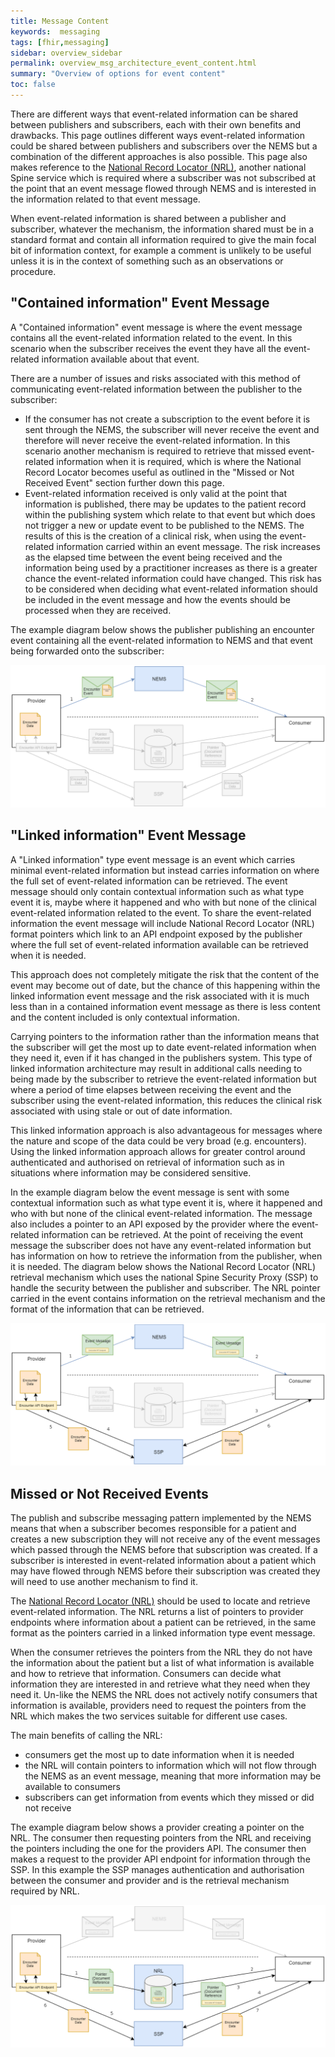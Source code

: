 ```yaml
---
title: Message Content
keywords:  messaging
tags: [fhir,messaging]
sidebar: overview_sidebar
permalink: overview_msg_architecture_event_content.html
summary: "Overview of options for event content"
toc: false
---
```


There are different ways that event-related information can be shared between publishers and subscribers, each with their own benefits and drawbacks. This page outlines different ways event-related information could be shared between publishers and subscribers over the NEMS but a combination of the different approaches is also possible. This page also makes reference to the [National Record Locator (NRL)](https://developer.nhs.uk/apis/nrl/), another national Spine service which is required where a subscriber was not subscribed at the point that an event message flowed through NEMS and is interested in the information related to that event message.

When event-related information is shared between a publisher and subscriber, whatever the mechanism, the information shared must be in a standard format and contain all information required to give the main focal bit of information context, for example a comment is unlikely to be useful unless it is in the context of something such as an observations or procedure.


## "Contained information" Event Message

A "Contained information" event message is where the event message contains all the event-related information related to the event. In this scenario when the subscriber receives the event they have all the event-related information available about that event.

There are a number of issues and risks associated with this method of communicating event-related information between the publisher to the subscriber:
- If the consumer has not create a subscription to the event before it is sent through the NEMS, the subscriber will never receive the event and therefore will never receive the event-related information. In this scenario another mechanism is required to retrieve that missed event-related information when it is required, which is where the National Record Locator becomes useful as outlined in the "Missed or Not Received Event" section further down this page.
- Event-related information received is only valid at the point that information is published, there may be updates to the patient record within the publishing system which relate to that event but which does not trigger a new or update event to be published to the NEMS. The results of this is the creation of a clinical risk, when using the event-related information carried within an event message. The risk increases as the elapsed time between the event being received and the information being used by a practitioner increases as there is a greater chance the event-related information could have changed. This risk has to be considered when deciding what event-related information should be included in the event message and how the events should be processed when they are received. 

The example diagram below shows the publisher publishing an encounter event containing all the event-related information to NEMS and that event being forwarded onto the subscriber:

<div style="text-align:center; margin-bottom:20px" >
	<a href="images/overview/msg_full_fat.png" target="_blank"><img src="images/overview/msg_full_fat.png"></a>
</div>


## "Linked information" Event Message

A "Linked information" type event message is an event which carries minimal event-related information but instead carries information on where the full set of event-related information can be retrieved. The event message should only contain contextual information such as what type event it is, maybe where it happened and who with but none of the clinical event-related information related to the event. To share the event-related information the event message will include National Record Locator (NRL) format pointers which link to an API endpoint exposed by the publisher where the full set of event-related information available can be retrieved when it is needed.

This approach does not completely mitigate the risk that the content of the event may become out of date, but the chance of this happening within the linked information event message and the risk associated with it is much less than in a contained information event message as there is less content and the content included is only contextual information.

Carrying pointers to the information rather than the information means that the subscriber will get the most up to date event-related information when they need it, even if it has changed in the publishers system. This type of linked information architecture may result in additional calls needing to being made by the subscriber to retrieve the event-related information but where a period of time elapses between receiving the event and the subscriber using the event-related information, this reduces the clinical risk associated with using stale or out of date information.

This linked information approach is also advantageous for messages where the nature and scope of the data could be very broad (e.g. encounters). Using the linked information approach allows for greater control around authenticated and authorised on retrieval of information such as in situations where information may be considered sensitive.

In the example diagram below the event message is sent with some contextual information such as what type event it is, where it happened and who with but none of the clinical event-related information. The message also includes a pointer to an API exposed by the provider where the event-related information can be retrieved. At the point of receiving the event message the subscriber does not have any event-related information but has information on how to retrieve the information from the publisher, when it is needed. The diagram below shows the National Record Locator (NRL) retrieval mechanism which uses the national Spine Security Proxy (SSP) to handle the security between the publisher and subscriber. The NRL pointer carried in the event contains information on the retrieval mechanism and the format of the information that can be retrieved.
 
 <div style="text-align:center; margin-bottom:20px" >
	<a href="images/overview/msg_full_fat.png" target="_blank"><img src="images/overview/msg_light_weight.png"></a>
</div>
 

## Missed or Not Received Events

The publish and subscribe messaging pattern implemented by the NEMS means that when a subscriber becomes responsible for a patient and creates a new subscription they will not receive any of the event messages which passed through the NEMS before that subscription was created. If a subscriber is interested in event-related information about a patient which may have flowed through NEMS before their subscription was created they will need to use another mechanism to find it.

The [National Record Locator (NRL)](https://developer.nhs.uk/apis/nrl/) should be used to locate and retrieve event-related information. The NRL returns a list of pointers to provider endpoints where information about a patient can be retrieved, in the same format as the pointers carried in a linked information type event message.

When the consumer retrieves the pointers from the NRL they do not have the information about the patient but a list of what information is available and how to retrieve that information. Consumers can decide what information they are interested in and retrieve what they need when they need it. Un-like the NEMS the NRL does not actively notify consumers that information is available, providers need to request the pointers from the NRL which makes the two services suitable for different use cases.

The main benefits of calling the NRL:
- consumers get the most up to date information when it is needed
- the NRL will contain pointers to information which will not flow through the NEMS as an event message, meaning that more information may be available to consumers
- subscribers can get information from events which they missed or did not receive

The example diagram below shows a provider creating a pointer on the NRL. The consumer then requesting pointers from the NRL and receiving the pointers including the one for the providers API. The consumer then makes a request to the provider API endpoint for information through the SSP. In this example the SSP manages authentication and authorisation between the consumer and provider and is the retrieval mechanism required by NRL.

<div style="text-align:center; margin-bottom:20px" >
	<a href="images/overview/msg_full_fat.png" target="_blank"><img src="images/overview/msg_missed.png"></a>
</div>
